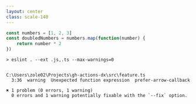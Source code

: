 ```yaml
---
layout: center
class: scale-140
---
```


```ts
const numbers = [1, 2, 3]
const doubledNumbers = numbers.map(function(number) {
    return number * 2
})
```

<v-click>

```shell
> eslint . --ext .js,.ts --max-warnings=0


C:\Users\zole02\Projects\gh-actions-dx\src\feature.ts
  3:36  warning  Unexpected function expression  prefer-arrow-callback

✖ 1 problem (0 errors, 1 warning)
  0 errors and 1 warning potentially fixable with the `--fix` option.
```

</v-click>

<!--  

- Retro Richard in you team
- likes to use JavaScript syntax from the early 2010's


Fortunately you can set up a linter to throw an error here, because arrow functions have been part of the language for almost a decade now.
 -->